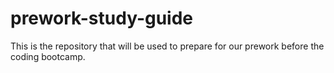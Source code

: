 # prework-study-guide
This is the repository that will be used to prepare for our prework before the coding bootcamp.
